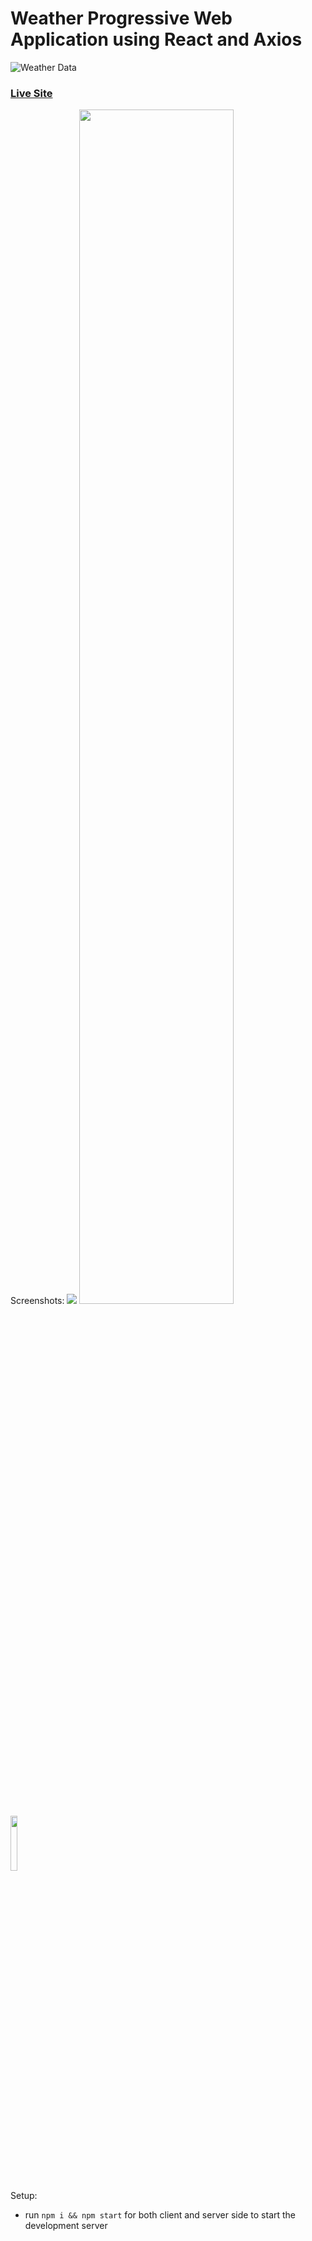 # Weather Progressive Web Application using React and Axios
![Weather Data](https://i.imgur.com/3csowzj.png)

### [Live Site](https://sad-minsky-8cf12a.netlify.app/)

Screenshots:
<img src="https://i.imgur.com/wZZFpN9.png?1">
<img src="https://i.imgur.com/AucSaqW.png" width="70%">
<img src="https://i.imgur.com/XNtj1Z8.jpg" width="15%%" height="15%">

Setup:
- run ```npm i && npm start``` for both client and server side to start the development server

